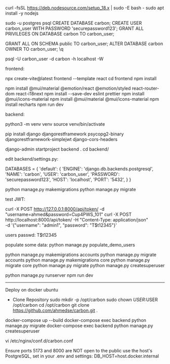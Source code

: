 
curl -fsSL https://deb.nodesource.com/setup_18.x | sudo -E bash -
sudo apt install -y nodejs


sudo -u postgres psql
CREATE DATABASE carbon;
CREATE USER carbon_user WITH PASSWORD 'securepassword123';
GRANT ALL PRIVILEGES ON DATABASE carbon TO carbon_user;

GRANT ALL ON SCHEMA public TO carbon_user;
ALTER DATABASE carbon OWNER TO carbon_user;
\q

psql -U carbon_user -d carbon -h localhost -W

frontend:

npx create-vite@latest frontend --template react
cd frontend
npm install

npm install @mui/material @emotion/react @emotion/styled react-router-dom react-i18next
npm install --save-dev eslint prettier
npm install @mui/icons-material
npm install @mui/material @mui/icons-material
npm install recharts
npm run dev

backend:

python3 -m venv venv
source venv/bin/activate

pip install django djangorestframework psycopg2-binary djangorestframework-simplejwt django-cors-headers

django-admin startproject backend .
cd backend/

edit backend/settings.py: 

DATABASES = {
    'default': {
        'ENGINE': 'django.db.backends.postgresql',
        'NAME': 'carbon',
        'USER': 'carbon_user',
        'PASSWORD': 'securepassword123',
        'HOST': 'localhost',
        'PORT': '5432',
    }
}

python manage.py makemigrations
python manage.py migrate

test JWT:

curl -X POST http://127.0.0.1:8000/api/token/ -d "username=ahmed&password=Cup4PWS_101"
curl -X POST http://localhost:8000/api/token/ -H "Content-Type: application/json" \
  -d '{"username": "admin1", "password": "T$t12345"}'

users passwd: T$t12345

populate some data:
python manage.py populate_demo_users

python manage.py makemigrations accounts
python manage.py migrate accounts
python manage.py makemigrations core
python manage.py migrate core
python manage.py migrate
python manage.py createsuperuser

python manage.py runserver
npm run dev

----

Deploy on docker ubuntu

- Clone Repository
sudo mkdir -p /opt/carbon
sudo chown $USER:$USER /opt/carbon
cd /opt/carbon
git clone https://github.com/ahmedse/carbon.git .

docker-compose up --build
docker-compose exec backend python manage.py migrate
docker-compose exec backend python manage.py createsuperuser

vi /etc/nginx/conf.d/carbon.conf

Ensure ports 5173 and 8000 are NOT open to the public
use the host's PostgreSQL, set in your .env and settings:
DB_HOST=host.docker.internal

